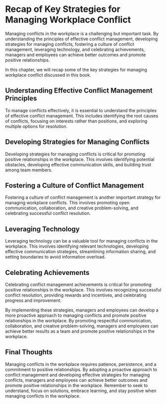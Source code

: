 Recap of Key Strategies for Managing Workplace Conflict
===============================================================================

Managing conflicts in the workplace is a challenging but important task. By understanding the principles of effective conflict management, developing strategies for managing conflicts, fostering a culture of conflict management, leveraging technology, and celebrating achievements, managers and employees can achieve better outcomes and promote positive relationships.

In this chapter, we will recap some of the key strategies for managing workplace conflict discussed in this book.

Understanding Effective Conflict Management Principles
------------------------------------------------------

To manage conflicts effectively, it is essential to understand the principles of effective conflict management. This includes identifying the root causes of conflicts, focusing on interests rather than positions, and exploring multiple options for resolution.

Developing Strategies for Managing Conflicts
--------------------------------------------

Developing strategies for managing conflicts is critical for promoting positive relationships in the workplace. This involves identifying potential obstacles, developing effective communication skills, and building trust among team members.

Fostering a Culture of Conflict Management
------------------------------------------

Fostering a culture of conflict management is another important strategy for managing workplace conflicts. This involves promoting open communication, collaboration, and creative problem-solving, and celebrating successful conflict resolution.

Leveraging Technology
---------------------

Leveraging technology can be a valuable tool for managing conflicts in the workplace. This involves identifying relevant technologies, developing effective communication strategies, streamlining information sharing, and setting boundaries to avoid information overload.

Celebrating Achievements
------------------------

Celebrating conflict management achievements is critical for promoting positive relationships in the workplace. This involves recognizing successful conflict resolution, providing rewards and incentives, and celebrating progress and improvement.

By implementing these strategies, managers and employees can develop a more proactive approach to managing conflicts and promote positive relationships in the workplace. By promoting respectful communication, collaboration, and creative problem-solving, managers and employees can achieve better results as a team and promote positive relationships in the workplace.

Final Thoughts
--------------

Managing conflicts in the workplace requires patience, persistence, and a commitment to positive relationships. By adopting a proactive approach to conflict management and developing effective strategies for managing conflicts, managers and employees can achieve better outcomes and promote positive relationships in the workplace. Remember to seek to understand, focus on solutions, embrace learning, and stay positive when managing conflicts in the workplace.


